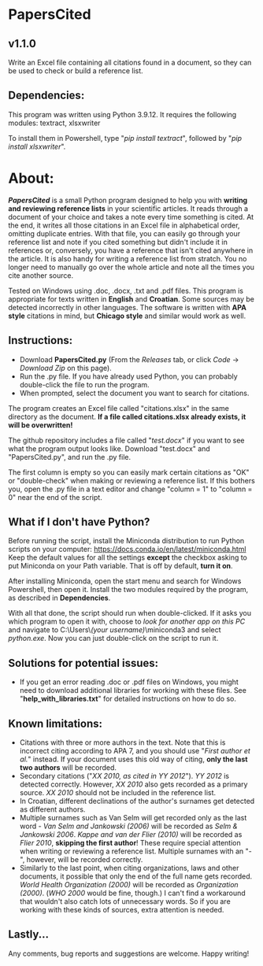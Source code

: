 # PapersCited
## v1.1.0
Write an Excel file containing all citations found in a document, so they can be used to check or build a reference list.

## Dependencies:
This program was written using Python 3.9.12. It requires the following modules:
textract, xlsxwriter

To install them in Powershell, type "*pip install textract*", followed by "*pip install xlsxwriter*".

# About:
***PapersCited*** is a small Python program designed to help you with **writing and reviewing reference lists** in your scientific articles. It reads through a document of your choice and takes a note every time something is cited. At the end, it writes all those citations in an Excel file in alphabetical order, omitting duplicate entries. 
With that file, you can easily go through your reference list and note if you cited something but didn't include it in references or, conversely, you have a reference that isn't cited anywhere in the article. It is also handy for writing a reference list from stratch. You no longer need to manually go over the whole article and note all the times you cite another source.

Tested on Windows using .doc, .docx, .txt and .pdf files. 
This program is appropriate for texts written in **English** and **Croatian**. Some sources may be detected incorrectly in other languages. The software is written with **APA style** citations in mind, but **Chicago style** and similar would work as well.

## Instructions:
- Download **PapersCited.py** (From the *Releases* tab, or click *Code* -> *Download Zip* on this page).
- Run the .py file. If you have already used Python, you can probably double-click the file to run the program.
- When prompted, select the document you want to search for citations.

The program creates an Excel file called "citations.xlsx" in the same directory as the document. **If a file called citations.xlsx already exists, it will be overwritten!**

The github repository includes a file called "*test.docx*" if you want to see what the program output looks like. Download "test.docx" and "PapersCited.py", and run the .py file.

The first column is empty so you can easily mark certain citations as "OK" or "double-check" when making or reviewing a reference list. If this bothers you, open the .py file in a text editor and change "column = 1" to "column = 0" near the end of the script.

## What if I don't have Python?
Before running the script, install the Miniconda distribution to run Python scripts on your computer: 
https://docs.conda.io/en/latest/miniconda.html  
Keep the default values for all the settings **except** the checkbox asking to put Miniconda on your Path variable. That is off by default, **turn it on**.  

After installing Miniconda, open the start menu and search for Windows Powershell, then open it. Install the two modules required by the program, as described in **Dependencies**.

With all that done, the script should run when double-clicked. If it asks you which program to open it with, choose to *look for another app on this PC* and navigate to C:\Users\\*(your username)*\miniconda3 and select *python.exe*. Now you can just double-click on the script to run it.

## Solutions for potential issues:
- If you get an error reading .doc or .pdf files on Windows, you might need to download additional libraries for working with these files. See "**help_with_libraries.txt**" for detailed instructions on how to do so. 

## Known limitations:
- Citations with three or more authors in the text. Note that this is incorrect citing according to APA 7, and you should use "*First author et al.*" instead. If your document uses this old way of citing, **only the last two authors** will be recorded.
- Secondary citations ("*XX 2010, as cited in YY 2012*"). *YY 2012* is detected correctly. However, *XX 2010* also gets recorded as a primary source. *XX 2010* should not be included in the reference list.
- In Croatian, different declinations of the author's surnames get detected as different authors.
- Multiple surnames such as Van Selm will get recorded only as the last word - *Van Selm and Jankowski (2006)* will be recorded as *Selm & Jankowski 2006*. *Kappe and van der Flier (2010)* will be recorded as *Flier 2010*, **skipping the first author**! These require special attention when writing or reviewing a reference list. Multiple surnames with an "-", however, will be recorded correctly.
- Similarly to the last point, when citing organizations, laws and other documents, it possible that only the end of the full name gets recorded. *World Health Organization (2000)* will be recorded as *Organization (2000)*. (*WHO 2000* would be fine, though.) I can't find a workaround that wouldn't also catch lots of unnecessary words. So if you are working with these kinds of sources, extra attention is needed.

## Lastly...
Any comments, bug reports and suggestions are welcome. Happy writing!
